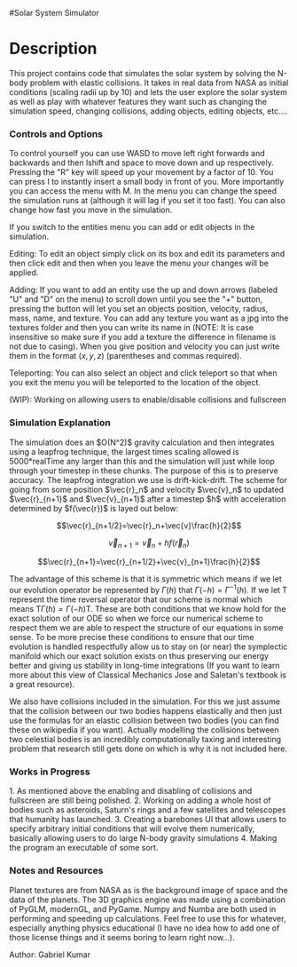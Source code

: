 #Solar System Simulator
<h1>Description</h1>
This project contains code that simulates the solar system by solving the N-body problem with elastic collisions. It takes in real data from NASA as initial conditions (scaling radii up by 10) and lets the user explore the solar system as well as play with whatever features they want such as changing the simulation speed, changing collisions, adding objects, editing objects, etc.... 

<h3>Controls and Options</h3>
To control yourself you can use WASD to move left right forwards and backwards and then lshift and space to move down and up respectively. Pressing the "R" key will speed up your movement by a factor of 10. You can press I to instantly insert a small body in front of you. More importantly you can access the menu with M. In the menu you can change the speed the simulation runs at (although it will lag if you set it too fast). You can also change how fast you move in the simulation. 

If you switch to the entities menu you can add or edit objects in the simulation.

Editing: To edit an object simply click on its box and edit its parameters and then click edit and then when you leave the menu your changes will be applied.

Adding: If you want to add an entity use the up and down arrows (labeled "U" and "D" on the menu) to scroll down until you see the "+" button, pressing the button will let you set an objects position, velocity, radius, mass, name, and texture. You can add any texture you want as a jpg into the textures folder and then you can write its name in (NOTE: It is case insensitive so make sure if you add a texture the difference in filename is not due to casing). When you give position and velocity you can just write them in the format $(x,y,z)$ (parentheses and commas required). 

Teleporting: You can also select an object and click teleport so that when you exit the menu you will be teleported to the location of the object. 

(WIP): Working on allowing users to enable/disable collisions and fullscreen

<h3>Simulation Explanation</h3>
The simulation does an $O(N^2)$ gravity calculation and then integrates using a leapfrog technique, the largest times scaling allowed is 5000*realTime any larger than this and the simulation will just while loop through your timestep in these chunks. The purpose of this is to preserve accuracy. The leapfrog integration we use is drift-kick-drift. The scheme for going from some position $\vec{r}_n$ and velocity $\vec{v}_n$ to updated $\vec{r}_{n+1}$ and $\vec{v}_{n+1}$ after a timestep $h$ with acceleration determined by $f(\vec{r})$ is layed out below: 


$$\vec{r}_{n+1/2}=\vec{r}_n+\vec{v}\frac{h}{2}$$


$$\vec{v}_{n+1}=\vec{v}_n+hf(\vec{r}_n)$$


$$\vec{r}_{n+1}=\vec{r}_{n+1/2}+\vec{v}_{n+1}\frac{h}{2}$$


The advantage of this scheme is that it is symmetric which means if we let our evolution operator be represented by $\Gamma(h)$ that $\Gamma(-h)=\Gamma^{-1}(h)$. If we let $\mathrm{T}$ represent the time reversal operator that our scheme is normal which means $\mathrm{T}\Gamma(h)=\Gamma(-h)\mathrm{T}$. These are both conditions that we know hold for the exact solution of our ODE so when we force our numerical scheme to respect them we are able to respect the structure of our equations in some sense. To be more precise these conditions to ensure that our time evolution is handled respectfully allow us to stay on (or near) the symplectic manifold which our exact solution exists on thus preserving our energy better and giving us stability in long-time integrations (If you want to learn more about this view of Classical Mechanics Jose and Saletan's textbook is a great resource).

We also have collisions included in the simulation. For this we just assume that the collision between our two bodies happens elastically and then just use the formulas for an elastic collision between two bodies (you can find these on wikipedia if you want). Actually modelling the collisions between two celestial bodies is an incredibly computationally taxing and interesting problem that research still gets done on which is why it is not included here.

<h3>Works in Progress</h3>
1. As mentioned above the enabling and disabling of collisions and fullscreen are still being polished. 
2. Working on adding a whole host of bodies such as asteroids, Saturn's rings and a few satellites and telescopes that humanity has launched.
3. Creating a barebones UI that allows users to specify arbitrary initial conditions that will evolve them numerically, basically allowing users to do large N-body gravity simulations
4. Making the program an executable of some sort.

<h3>Notes and Resources</h3>
Planet textures are from NASA as is the background image of space and the data of the planets. The 3D graphics engine was made using a combination of PyGLM, modernGL, and PyGame. Numpy and Numba are both used in performing and speeding up calculations. Feel free to use this for whatever, especially anything physics educational (I have no idea how to add one of those license things and it seems boring to learn right now...). 

Author: Gabriel Kumar
